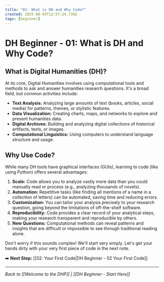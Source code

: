 ```yaml
---
title: "01: What is DH and Why Code?"
created: 2025-08-05T12:57:24.739Z
tags: [beginner]
---
```

# DH Beginner - 01: What is DH and Why Code?

## What is Digital Humanities (DH)?

At its core, Digital Humanities involves using computational tools and methods to ask and answer humanities research questions. It's a broad field, but common activities include:

*   **Text Analysis:** Analyzing large amounts of text (books, articles, social media) for patterns, themes, or stylistic features.
*   **Data Visualization:** Creating charts, maps, and networks to explore and present humanities data.
*   **Digital Archives:** Building and analyzing digital collections of historical artifacts, texts, or images.
*   **Computational Linguistics:** Using computers to understand language structure and usage.

## Why Use Code?

While many DH tools have graphical interfaces (GUIs), learning to code (like using Python) offers several advantages:

1.  **Scale:** Code allows you to analyze vastly more data than you could manually read or process (e.g., analyzing thousands of novels).
2.  **Automation:** Repetitive tasks (like finding all mentions of a name in a collection of letters) can be automated, saving time and reducing errors.
3.  **Customization:** You can tailor your analysis precisely to your research question, going beyond the limitations of off-the-shelf software.
4.  **Reproducibility:** Code provides a clear record of your analytical steps, making your research transparent and reproducible by others.
5.  **New Questions:** Computational methods can reveal patterns and insights that are difficult or impossible to see through traditional reading alone.

Don't worry if this sounds complex! We'll start very simply. Let's get your hands dirty with your very first piece of code in the next note.

➡️ **Next Step:** [[02: Your First Code|DH Beginner - 02 Your First Code]]

---

*Back to [[Welcome to the DHP]] | [[DH Beginner - Start Here]]*